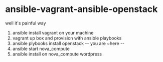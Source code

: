 # ansible-vagrant-ansible-openstack

well it's painful way

1) ansible install vagrant on your machine
2) vagrant up box and provision with ansible playbooks
3) ansible plybooks install openstack
-- you are ~here --
4) ansible start nova_compute
5) ansible install on nova_compute wordpress